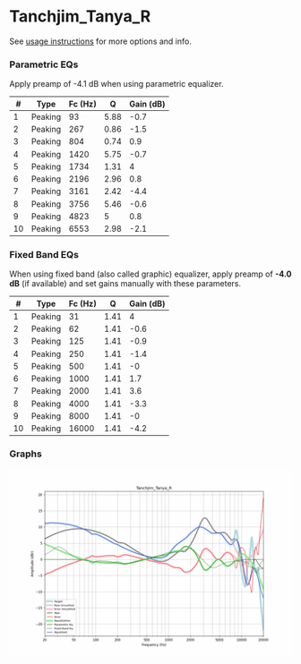 # Tanchjim_Tanya_R
See [usage instructions](https://github.com/jaakkopasanen/AutoEq#usage) for more options and info.

### Parametric EQs
Apply preamp of -4.1 dB when using parametric equalizer.

|   # | Type    |   Fc (Hz) |    Q |   Gain (dB) |
|-----|---------|-----------|------|-------------|
|   1 | Peaking |        93 | 5.88 |        -0.7 |
|   2 | Peaking |       267 | 0.86 |        -1.5 |
|   3 | Peaking |       804 | 0.74 |         0.9 |
|   4 | Peaking |      1420 | 5.75 |        -0.7 |
|   5 | Peaking |      1734 | 1.31 |         4   |
|   6 | Peaking |      2196 | 2.96 |         0.8 |
|   7 | Peaking |      3161 | 2.42 |        -4.4 |
|   8 | Peaking |      3756 | 5.46 |        -0.6 |
|   9 | Peaking |      4823 | 5    |         0.8 |
|  10 | Peaking |      6553 | 2.98 |        -2.1 |

### Fixed Band EQs
When using fixed band (also called graphic) equalizer, apply preamp of **-4.0 dB** (if available) and set gains manually with these parameters.

|   # | Type    |   Fc (Hz) |    Q |   Gain (dB) |
|-----|---------|-----------|------|-------------|
|   1 | Peaking |        31 | 1.41 |         4   |
|   2 | Peaking |        62 | 1.41 |        -0.6 |
|   3 | Peaking |       125 | 1.41 |        -0.9 |
|   4 | Peaking |       250 | 1.41 |        -1.4 |
|   5 | Peaking |       500 | 1.41 |        -0   |
|   6 | Peaking |      1000 | 1.41 |         1.7 |
|   7 | Peaking |      2000 | 1.41 |         3.6 |
|   8 | Peaking |      4000 | 1.41 |        -3.3 |
|   9 | Peaking |      8000 | 1.41 |        -0   |
|  10 | Peaking |     16000 | 1.41 |        -4.2 |

### Graphs
![](./Tanchjim_Tanya_R.png)
